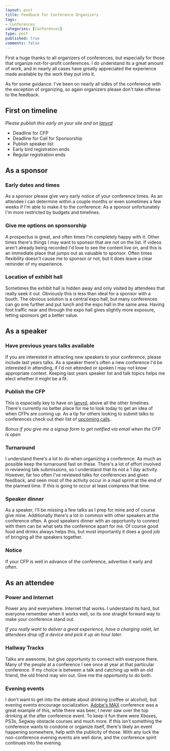 ```yaml
--- 
layout: post
title: Feedback for Conference Organizers
tags: 
- Conferences
categories: [Conferences]
type: post
published: true
comments: false
---
```


First a huge thanks to all organizers of conferences, but especially for those that organize not-for-profit conferences. I do understand its a great amount of work, and in nearly all cases have greatly appreciated the experience made available by the work they put into it.

As for some guidance. I've been on nearly all sides of the conference with the exception of organizing, so again organizers please don't take offense to the feedback. 

## First on timeline 

*Please publish this early on your site and on [lanyrd](http://www.lanyrd.com)*

* Deadline for CFP
* Deadline for Call for Sponsorship
* Publish speaker list
* Early bird registration ends
* Regular registration ends
<!-- more -->

## As a sponsor

### Early dates and times

As a sponsor please give very early notice of your conference times. As an attendee I can determine within a couple months or even sometimes a few weeks if I'm able to make it to the conference. As a sponsor unfortunately I'm more restricted by budgets and timelines. 

### Give me options on sponsorship

A prospectus is great, and often times I'm completely happy with it. Other times there's things I may want to sponsor that are not on the list. If videos aren't already being recorded I'd love to see the content live on, and this is an immediate place that jumps out as valuable to sponsor. Often times flexibility doesn't cause me to sponsor or not, but it does leave a clear reminder of my experience.

### Location of exhibit hall

Sometimes the exhibit hall is hidden away and only visited by attendees that really seek it out. Obviously this is less than ideal for a sponsor with a booth. The obvious solution is a central expo hall, but many conferences can go one further and put lunch and the expo hall in the same area. Having foot traffic near and through the expo hall gives slightly more exposure, letting sponsors get a better value.

## As a speaker

### Have previous years talks available

If you are interested in attracting new speakers to your conference, please include last years talks. As a speaker there's often a new conference I'd be interested in attending, if I'd not attended or spoken I may not know appropriate context. Keeping last years speaker list and talk topics helps me elect whether it might be a fit.

### Publish the CFP

This is especially key to have on [lanyrd](http://www.lanyrd.com), above all the other timelines. There's currently no better place for me to look today to get an idea of when CFPs are coming up. As a tip for others looking to submit talks to conferences check out their list of [upcoming calls](http://lanyrd.com/calls/).

*Bonus if you give me a signup form to get notified via email when the CFP is open*

### Turnaround

I understand there's a lot to do when organizing a conference. As much as possible keep the turnaround fast on these. There's a lot of effort involved in reviewing talk submissions, so I understand that its not a 1 day activity. However, far too often I've reviewed talks for conferences and given feedback, and seen most of the activity occur in a mad sprint at the end of the planned time. If this is going to occur at least compress that time.

### Speaker dinner

As a speaker, I'll be missing a few talks as I prep for mine and of course give mine. Additionally there's a lot in common with other speakers at the conference often. A good speakers dinner with an opportunity to connect with them can be what sets the conference apart for me. Of course good food and drinks always helps this, but most importantly it does a good job of bringing all the speakers together.

### Notice

If your CFP is well in advance of the conference, advertise it early and often. 

## As an attendee

### Power and Internet

Power any and everywhere. Internet that works. I understand its hard, but everyone remember when it works well, so its one straight forward way to make your conference stand out. 

*If you really want to deliver a great experience, have a charging valet, let attendees drop off a device and pick it up an hour later.*


### Hallway Tracks

Talks are awesome, but give opportunity to connect with everyone there. Many of the people at a conference I see once at year at that particular conference. If my choice is between a talk and catching up with an old friend, the old friend may win out. Give me the opportunity to do both.

### Evening events

I don't want to get into the debate about drinking (coffee or alcohol), but evening events encourage socialization. [Adobe's MAX](http://max.adobe.com/) conference was a great example of this, while there was beer, I never saw over the top drinking at the after conference event. To keep it fun there were Xboxes, PS3s, Segway obstacle courses and much more. If this isn't something the conference wants to condone or organize itself, there's likely an event happening somewhere, help with the publicity of those. With any luck the non-conference evening events are well done, and the conference spirit continues into the evening.